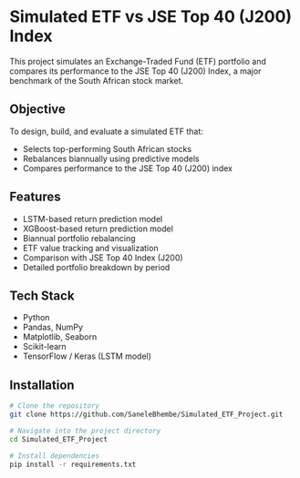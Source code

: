 # Simulated ETF vs JSE Top 40 (J200) Index

This project simulates an Exchange-Traded Fund (ETF) portfolio and compares its performance to the JSE Top 40 (J200) Index, a major benchmark of the South African stock market.

## Objective

To design, build, and evaluate a simulated ETF that:
- Selects top-performing South African stocks
- Rebalances biannually using predictive models
- Compares performance to the JSE Top 40 (J200) index

## Features

- LSTM-based return prediction model
- XGBoost-based return prediction model
- Biannual portfolio rebalancing
- ETF value tracking and visualization
- Comparison with JSE Top 40 Index (J200)
- Detailed portfolio breakdown by period

## Tech Stack

- Python
- Pandas, NumPy
- Matplotlib, Seaborn
- Scikit-learn
- TensorFlow / Keras (LSTM model)

## Installation

```bash
# Clone the repository
git clone https://github.com/SaneleBhembe/Simulated_ETF_Project.git

# Navigate into the project directory
cd Simulated_ETF_Project

# Install dependencies
pip install -r requirements.txt
